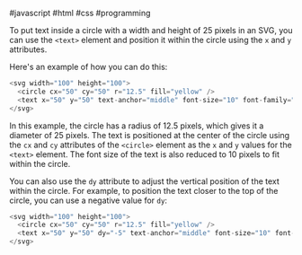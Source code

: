 #javascript #html #css #programming 

To put text inside a circle with a width and height of 25 pixels in an SVG, you can use the `<text>` element and position it within the circle using the `x` and `y` attributes.

Here's an example of how you can do this:

```javascript
<svg width="100" height="100">
  <circle cx="50" cy="50" r="12.5" fill="yellow" />
  <text x="50" y="50" text-anchor="middle" font-size="10" font-family="sans-serif">Hello, world!</text>
</svg>

```

In this example, the circle has a radius of 12.5 pixels, which gives it a diameter of 25 pixels. The text is positioned at the center of the circle using the `cx` and `cy` attributes of the `<circle>` element as the `x` and `y` values for the `<text>` element. The font size of the text is also reduced to 10 pixels to fit within the circle.

You can also use the `dy` attribute to adjust the vertical position of the text within the circle. For example, to position the text closer to the top of the circle, you can use a negative value for `dy`:
```javascript
<svg width="100" height="100">
  <circle cx="50" cy="50" r="12.5" fill="yellow" />
  <text x="50" y="50" dy="-5" text-anchor="middle" font-size="10" font-family="sans-serif">Hello, world!</text>
</svg>

```